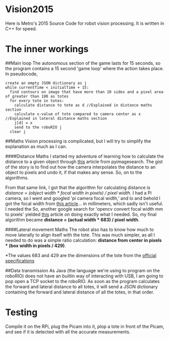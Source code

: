 Vision2015
=============
Here is Metro's 2015 Source Code for robot vision processing. It is written in C++ for speed.

The inner workings
==================

##Main loop
The autonomous section of the game lasts for 15 seconds, so the program contains a 15 second 'game loop' where the action takes place. In pseudocode,
```
create an empty JSON dictionary as j
while currentTime < initialTime + 15:
  find contours on image that have more than 10 sides and a pixel area of greater than 100 as totes
  for every tote in totes:
    calculate distance to tote as d //Explained in distance maths section
    calculate x-value of tote compared to camera center as x //Explained in lateral distance maths section
    j[d] = x
    send to the roboRIO j
  clear j
```

##Maths
Vision processing is complicated, but I will try to simplify the explanation as much as I can.

####Distance Maths
I started my adventure of learning how to calculate the distance to a given object through [this](http://www.pyimagesearch.com/2015/01/19/find-distance-camera-objectmarker-using-python-opencv/) article from pyimagesearch. The gist of the story is to find out how the camera interpolates the distance to an object to pixels and undo it, if that makes any sense. So, on to the algorithms.

From that same link, I got that the algorithm for calculating distance is *distance = (object width &#42; focal width in pixels) / pixel width*. I had a Pi camera, so I went and googled 'pi camera focal width,' and lo and behold I got the focal width from [this article](http://www.raspberrypi.org/forums/viewtopic.php?f=43&t=45191)... in millimeters, which sadly isn't useful. I needed the  So, another google search for 'opencv convert focal width mm to pixels' yielded [this](http://answers.opencv.org/question/17076/conversion-focal-distance-from-mm-to-pixels/) article on doing exactly what I needed. So, my final algorithm became **distance = (actual width &#42; 683) / pixel width**.

####Lateral movement Maths
The robot also has to know how much to move laterally to align itself with the tote. This was much simpler, as all I needed to do was a simple ratio calculation: **distance from center in pixels &#42; (box width in pixels / 429)**.

*The values 683 and 429 are the dimensions of the tote from the [official specifications](http://www.orbiscorporation.com/Products/Hand-Held-Containers/Stack-N-Nest/FP243?u=m#.VQeZR-Hp43h)

##Data transmission
As Java (the language we're using to program on the roboRIO) does not have an builtin way of interacting with USB, I am going to pop open a TCP socket to the roboRIO. As soon as the program calculates the forward and lateral distance to all totes, it will send a JSON dictionary containing the forward and lateral distance of all the totes, in that order.


Testing
=======
Compile it on the RPi, plug the Picam into it, plop a tote in front of the Picam, and see if it is detected with all the accurate measurements.
